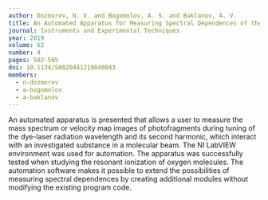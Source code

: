 ```yaml
---
author: Dozmorov, N. V. and Bogomolov, A. S. and Baklanov, A. V.
title: An Automated Apparatus for Measuring Spectral Dependences of the Mass Spectra and Velocity Map Images of Photofragments
journal: Instruments and Experimental Techniques
year: 2019
volume: 62
number: 4
pages: 502-505
doi: 10.1134/S0020441219040043
members:
  - n-dozmorov
  - a-bogomolov
  - a-baklanov
---
```

An automated apparatus is presented that allows a user to measure the mass spectrum 
or velocity map images of photofragments during tuning of the dye-laser radiation wavelength and 
its second harmonic, which interact with an investigated substance in a molecular beam. 
The NI LabVIEW environment was used for automation. The apparatus was successfully tested when studying 
the resonant ionization of oxygen molecules. The automation software makes it possible to extend 
the possibilities of measuring spectral dependences by creating additional modules without 
modifying the existing program code.
